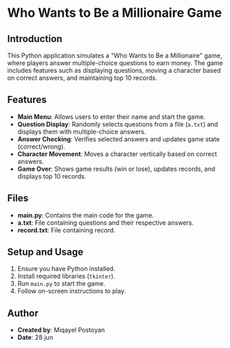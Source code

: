 # Who Wants to Be a Millionaire Game

## Introduction
This Python application simulates a "Who Wants to Be a Millionaire" game, where players answer multiple-choice questions to earn money. The game includes features such as displaying questions, moving a character based on correct answers, and maintaining top 10 records.

## Features
- **Main Menu**: Allows users to enter their name and start the game.
- **Question Display**: Randomly selects questions from a file (`a.txt`) and displays them with multiple-choice answers.
- **Answer Checking**: Verifies selected answers and updates game state (correct/wrong).
- **Character Movement**: Moves a character vertically based on correct answers.
- **Game Over**: Shows game results (win or lose), updates records, and displays top 10 records.

## Files
- **main.py**: Contains the main code for the game.
- **a.txt**: File containing questions and their respective answers.
- **record.txt**: File containing record.

## Setup and Usage
1. Ensure you have Python installed.
2. Install required libraries (`tkinter`).
3. Run `main.py` to start the game.
4. Follow on-screen instructions to play.

## Author
- **Created by**: Miqayel Postoyan
- **Date**: 28 jun


